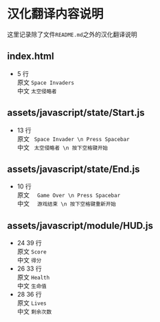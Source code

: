 # 汉化翻译内容说明

这里记录除了文件`README.md`之外的汉化翻译说明

## index.html
- 5 行  
  原文 `Space Invaders`  
  中文 `太空侵略者`
## assets/javascript/state/Start.js
- 13 行  
  原文 ` Space Invader \n Press Spacebar`  
  中文 ` 太空侵略者 \n 按下空格键开始`
## assets/javascript/state/End.js
- 10 行  
  原文 `  Game Over \n Press Spacebar`  
  中文 `  游戏结束 \n 按下空格键重新开始`
## assets/javascript/module/HUD.js
- 24 39 行  
  原文 `Score`  
  中文 `得分`
- 26 33 行  
  原文 `Health`  
  中文 `生命值`
- 28 36 行  
  原文 `Lives`  
  中文 `剩余次数`
